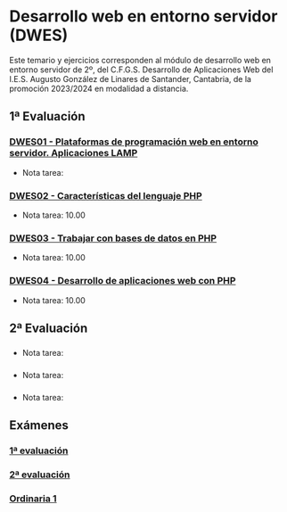 # Desarrollo web en entorno servidor (DWES)
Este temario y ejercicios corresponden al módulo de desarrollo web en entorno servidor de 2º, del C.F.G.S. Desarrollo de Aplicaciones Web del I.E.S. Augusto González de Linares de Santander, Cantabria, de la promoción 2023/2024 en modalidad a distancia.
## 1ª Evaluación
### [DWES01 - Plataformas de programación web en entorno servidor. Aplicaciones LAMP](DWES01%20-%20Plataformas%20de%20programaci%C3%B3n%20web%20en%20entorno%20servidor.%20Aplicaciones%20LAMP)
* Nota tarea: 
### [DWES02 - Características del lenguaje PHP](DWES02%20-%20Caracter%C3%ADsticas%20del%20lenguaje%20PHP)
* Nota tarea: 10.00
### [DWES03 - Trabajar con bases de datos en PHP](DWES03%20-%20Trabajar%20con%20bases%20de%20datos%20en%20PHP)
* Nota tarea: 10.00
### [DWES04 - Desarrollo de aplicaciones web con PHP](DWES04%20-%20Desarrollo%20de%20aplicaciones%20web%20con%20PHP)
* Nota tarea: 10.00
## 2ª Evaluación
### []()
* Nota tarea: 
### []()
* Nota tarea: 
### []()
* Nota tarea: 
## Exámenes
### [1ª evaluación]()
### [2ª evaluación]()
### [Ordinaria 1]()
